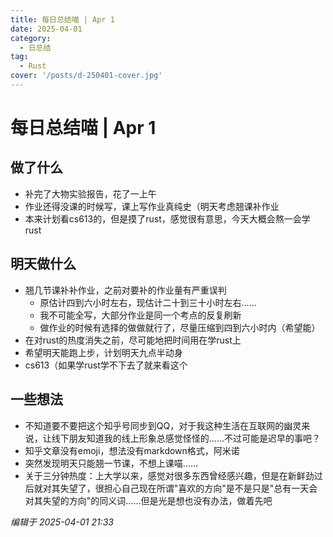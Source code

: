 ```yaml
---
title: 每日总结喵 | Apr 1
date: 2025-04-01
category:
  - 日总结
tag:
  - Rust
cover: '/posts/d-250401-cover.jpg'
---
```

# 每日总结喵 | Apr 1

## 做了什么

- 补完了大物实验报告，花了一上午
- 作业还得没课的时候写，课上写作业真纯史（明天考虑翘课补作业
- 本来计划看cs613的，但是摸了rust，感觉很有意思，今天大概会熬一会学rust

## 明天做什么

- 翘几节课补补作业，之前对要补的作业量有严重误判
  - 原估计四到六小时左右，现估计二十到三十小时左右……
  - 我不可能全写，大部分作业是同一个考点的反复刷新
  - 做作业的时候有选择的做做就行了，尽量压缩到四到六小时内（希望能）
- 在对rust的热度消失之前，尽可能地把时间用在学rust上
- 希望明天能跑上步，计划明天九点半动身
- cs613（如果学rust学不下去了就来看这个

## 一些想法

- 不知道要不要把这个知乎号同步到QQ，对于我这种生活在互联网的幽灵来说，让线下朋友知道我的线上形象总感觉怪怪的……不过可能是迟早的事吧？
- 知乎文章没有emoji，想法没有markdown格式，阿米诺
- 突然发现明天只能翘一节课，不想上课喵……
- 关于三分钟热度：上大学以来，感觉对很多东西曾经感兴趣，但是在新鲜劲过后就对其失望了，很担心自己现在所谓"喜欢的方向"是不是只是"总有一天会对其失望的方向"的同义词……但是光是想也没有办法，做着先吧

*编辑于 2025-04-01 21:33*
